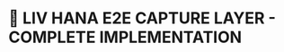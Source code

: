 <!-- Optimized: 2025-10-06 -->
<!-- RPM: 1.6.2.1.1.6.2.1_Liv_Hana_E2E_Capture_Layer_Implementation_20251006 -->
<!-- Session: E2E RPM DNA Application -->
<!-- AOM: RND (Reggie & Dro) -->
<!-- COI: TECHNOLOGY -->
<!-- RPM: HIGH -->
<!-- ACTION: BUILD -->

<!--
Optimized: 2025-10-03
RPM: 3.6.0.6.ops-technology-ship-status-documentation
Session: Dual-AI Collaboration - Sonnet Docs Sweep
-->
# 🧠 LIV HANA E2E CAPTURE LAYER - COMPLETE IMPLEMENTATION
